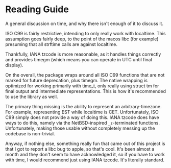 # Reading Guide
A general discussion on time, and why there isn't enough of it to discuss it.

ISO C99 is fairly restrictive, intending to only really work with localtime.
This assumption goes fairly deep, to the point of the macos libc (for example)
presuming that all strftime calls are against localtime.

Thankfully, IANA tzcode is more reasonable, as it handles things correctly
and provides timegm (which means you can operate in UTC until final display).

On the overall, the package wraps around all ISO C99 functions that are not
marked for future deprecation, plus timegm.
The native wrapping is optimized for working primarily with time_t, only really
using struct tm for final output and intermediate representations.
This is how it's recommended to use the library as well.

The primary thing missing is the ability to represent an arbitrary-timezone.
For example, representing EST while localtime is CET.
Unfortunately, ISO C99 simply does not provide a way of doing this.
IANA tzcode does have ways to do this, namely via the NetBSD-inspired
`_z`-terminated functions.
Unfortunately, making those usable without completely messing up the codebase
is non-trivial.

Anyway, if nothing else, something really fun that came out of this project
is that I got to report a libc bug to apple, so that's cool.
It's been almost a month and they don't seem to have acknowledged it, so if you
have to work with time, I would recommend just using IANA tzcode.
It's literally standard.
